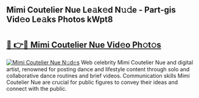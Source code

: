 ## Mimi Coutelier Nue Le𝚊k𝚎d N𝚞𝚍e - Part-gis Vid𝚎o Le𝚊ks Photos kWpt8

# <h2><a href="http://fb0vhyf.evod.top/?m=Mimi+Coutelier+Nue">🔗 👉🔴 Mimi Coutelier Nue Vid𝚎o Ph𝚘t𝚘s</a></h2>

[![Mimi Coutelier Nue N𝚞d𝚎s](https://i.imgur.com/8V9OHl7.gif)](http://fb0vhyf.evod.top/?m=Mimi+Coutelier+Nue)
Web celebrity Mimi Coutelier Nue and digital artist, renowned for posting dance and lifestyle content through solo and collaborative dance routines and brief videos. Communication skills Mimi Coutelier Nue are crucial for public figures to convey their ideas and connect with the public. 
